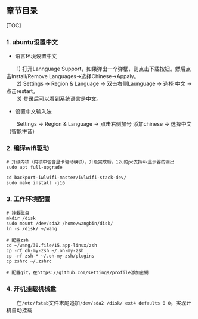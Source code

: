 
## 章节目录

[TOC]

### 1. ubuntu设置中文

+ 语言环境设置中文

&emsp;&emsp;1) 打开Lannguage Support，如果弹出一个弹框，则点击下载按钮。然后点击Install/Remove Languages->选择Chinese->Appaly。  
&emsp;&emsp;2) Settings -> Region & Language -> 双击右侧Launguage -> 选择 中文 -> 点击restart。  
&emsp;&emsp;3) 登录后可以看到系统语言是中文。

+ 设置中文输入法

&emsp;&emsp;Settings -> Region & Language -> 点击右侧加号 添加chinese -> 选择中文（智能拼音）

### 2. 编译wifi驱动

```shell
# 升级内核（内核中包含显卡驱动模块），升级完成后，12u的pc支持4k显示器的输出
sudo apt full-upgrade

cd backport-iwlwifi-master/iwlwifi-stack-dev/
sudo make install -j16
```

### 3. 工作环境配置

```shell
# 挂载磁盘
mkdir /disk
sudo mount /dev/sda2 /home/wangbin/disk/
ln -s /disk/ ~/wang

# 配置zsh
cd ~/wang/30.file/15.app-linux/zsh
cp -rf oh-my-zsh ~/.oh-my-zsh
cp -rf zsh-* ~/.oh-my-zsh/plugins
cp zshrc ~/.zshrc

# 配置git，在https://github.com/settings/profile添加密钥
```

### 4. 开机挂载机械盘

&emsp;&emsp;在```/etc/fstab```文件末尾追加```/dev/sda2 /disk/ ext4 defaults 0 0```，实现开机自动挂载